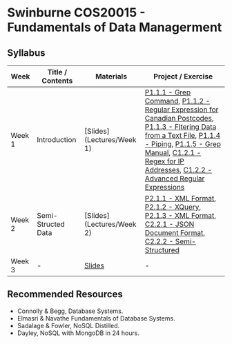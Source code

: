 # Swinburne COS20015 - Fundamentals of Data Managerment

## Syllabus

| Week                                                           | Title / Contents     | Materials                                                                | Project / Exercise                                      |
| ----------------------------------------------------------------- | -------------------- | ------------------------------------------------------------------------ | ------------------------------------------------------- |
|  Week 1 | Introduction | [Slides](Lectures/Week 1) | [P1.1.1 - Grep Command](Projects/P1.1.1), [P1.1.2 - Regular Expression for Canadian Postcodes](Projects/P1.1.2), [P1.1.3 - Fltering Data from a Text File](Projects/P1.1.3), [P1.1.4 - Piping](Projects/P1.1.4), [P1.1.5 - Grep Manual](Projects/P1.1.5), [C1.2.1 - Regex for IP Addresses](Projects/C1.2.1), [C1.2.2 - Advanced Regular Expressions](Projects/C1.2.2) |
| Week 2| Semi-Structed Data| [Slides](Lectures/Week 2) | [P2.1.1 - XML Format](Projects/P2.1.1), [P2.1.2 - XQuery](Projects/P2.1.2), [P2.1.3 - XML Format](Projects/P2.1.3), [C2.2.1 - JSON Document Format](Projects/P2.2.1), [C2.2.2 - Semi-Structured](Projects/C2.2.2) |
| Week 3 | -  | [Slides]() | - |

## Recommended Resources
- Connolly & Begg, Database Systems.
- Elmasri & Navathe Fundamentals of Database Systems.
- Sadalage & Fowler, NoSQL Distilled.
- Dayley, NoSQL with MongoDB in 24 hours.
